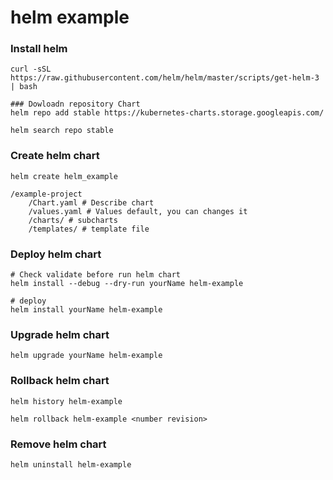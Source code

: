 # helm example
### Install helm
```
curl -sSL https://raw.githubusercontent.com/helm/helm/master/scripts/get-helm-3 | bash
```

```
### Dowloadn repository Chart
helm repo add stable https://kubernetes-charts.storage.googleapis.com/

helm search repo stable
```

### Create helm chart
```
helm create helm_example

/example-project
    /Chart.yaml # Describe chart
    /values.yaml # Values default, you can changes it
    /charts/ # subcharts
    /templates/ # template file
```

### Deploy helm chart
```
# Check validate before run helm chart
helm install --debug --dry-run yourName helm-example

# deploy
helm install yourName helm-example
```

### Upgrade helm chart
```
helm upgrade yourName helm-example
```

### Rollback helm chart
```
helm history helm-example

helm rollback helm-example <number revision>
```

### Remove helm chart
```
helm uninstall helm-example
```
